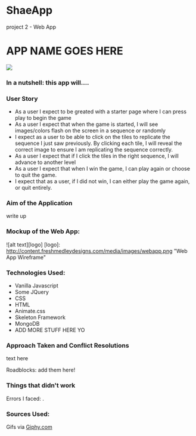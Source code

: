 # ShaeApp
project 2 - Web App


# APP NAME GOES HERE 
![](http://i.giphy.com/3o6gDX1xlWeBjaS7FC.gif)


### In a nutshell: this app will....

### User Story
* As a user I expect to be greated with a starter page where I can press play to begin the game
* As a user I expect that when the game is started, I will see images/colors flash on the screen in a sequence or randomly
* I expect as a user to be able to click on the tiles to replicate the sequence I just saw previously. By clicking each tile, I will reveal the correct image to ensure I am replicating the sequence correctly.
* As a user I expect that if I click the tiles in the right sequence, I will advance to another level
* As a user I expect that when I win the game, I can play again or choose to quit the game.
* I expect that as a user, if I did not win, I can either play the game again, or quit entirely.


### Aim of the Application
write up

### Mockup of the Web App:

![alt text][logo]
[logo]: http://content.freshmedleydesigns.com/media/images/webapp.png "Web App Wireframe"

### Technologies Used:
* Vanilla Javascript
* Some JQuery
* CSS
* HTML
* Animate.css
* Skeleton Framework
* MongoDB
* ADD MORE STUFF HERE YO

### Approach Taken and Conflict Resolutions
text here

Roadblocks: add them here!

### Things that didn't work
Errors I faced: .

### Sources Used:
Gifs via [Giphy.com](http://Giphy.com)

